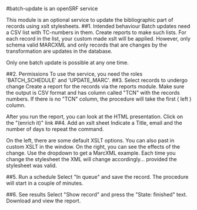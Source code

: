 #batch-update is an openSRF service

This module is an optional service to update the bibliographic part of records using xslt stylesheets.
##1. Intended behaviour
Batch updates need a CSV list with TC-numbers in them. Create reports to make such lists.
For each record in the list, your custom made xslt will be applied. However, only schema valid MARCXML and only records that are changes by the
transformation are updates in the database.

Only one batch update is possible at any one time.

##2. Permissions
To use the service, you need the roles 'BATCH_SCHEDULE' and 'UPDATE_MARC'.
##3. Select records to undergo change
Create a report for the records via the reports module. Make sure the output is CSV format and has column called "TCN" with the records numbers.
If there is no "TCN" column, the procedure will take the first ( left ) column.

After you run the report, you can look at the HTML presentation. Click on the "(enrich it)" link 
##4. Add an xslt sheet
Indicate a Title, email and the number of days to repeat the command.
 
On the left, there are some default XSLT options. You can also past in custom XSLT in the window.
On the right, you can see the effects of the change. Use the dropdown to get a MarcXML example. Each time you change
the stylesheet the XML will change accordingly... provided the stylesheet was valid.
 
##5. Run a schedule
Select "In queue" and save the record. The procedure will start in a couple of minutes.

##6. See results
Select "Show record" and press the "State: finished" text. Download and view the report.

